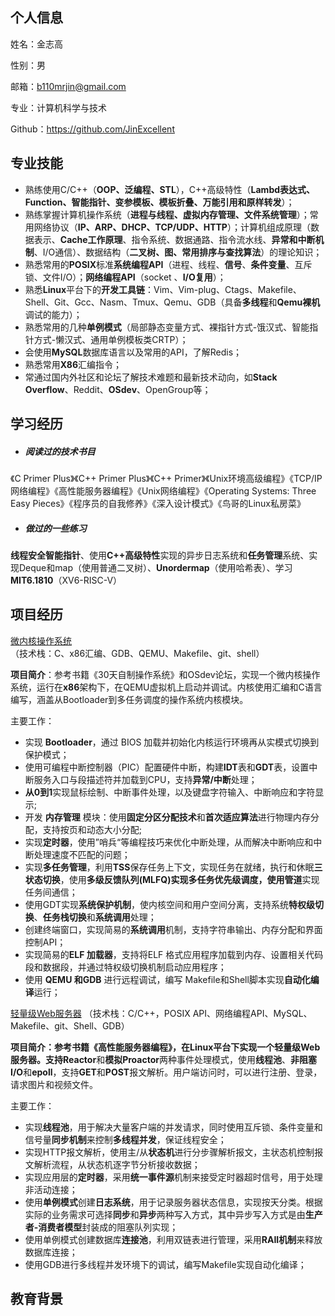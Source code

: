 ## 个人信息

姓名：金志高

性别：男

邮箱：b110mrjin@gmail.com

专业：计算机科学与技术

Github：https://github.com/JinExcellent

## 专业技能

- 熟练使用C/C++（**OOP、泛编程、STL**），C++高级特性（**Lambd表达式、Function、智能指针、变参模板、模板折叠、万能引用和原样转发**）；
- 熟练掌握计算机操作系统（**进程与线程、虚拟内存管理、文件系统管理**）；常用网络协议（**IP、ARP、DHCP、TCP/UDP、HTTP**）；计算机组成原理（数据表示、**Cache工作原理**、指令系统、数据通路、指令流水线、**异常和中断机制**、I/O通信）、数据结构（**二叉树、图、常用排序与查找算法**）的理论知识；
- 熟悉常用的**POSIX**标准**系统编程API**（进程、线程、**信号**、**条件变量**、互斥锁、文件I/O）；**网络编程API**（socket 、**I/O复用**）；
- 熟悉**Linux**平台下的**开发工具链**：Vim、Vim-plug、Ctags、Makefile、Shell、Git、Gcc、Nasm、Tmux、Qemu、GDB（具备**多线程**和**Qemu裸机**调试的能力）；
- 熟悉常用的几种**单例模式**（局部静态变量方式、裸指针方式-饿汉式、智能指针方式-懒汉式、通用单例模板类CRTP）；
- 会使用**MySQL**数据库语言以及常用的API，了解Redis；
- 熟悉常用**X86**汇编指令；
- 常通过国内外社区和论坛了解技术难题和最新技术动向，如**Stack Overflow**、Reddit、**OSdev**、OpenGroup等；

## 学习经历

- ##### 阅读过的技术书目

《C Primer Plus》《C++ Primer Plus》《C++ Primer》《Unix环境高级编程》《TCP/IP网络编程》《高性能服务器编程》《Unix网络编程》《Operating Systems: Three Easy Pieces》《程序员的自我修养》《深入设计模式》《鸟哥的Linux私房菜》

- #####  做过的一些练习

**线程安全智能指针**、使用**C++高级特性**实现的异步日志系统和**任务管理**系统、实现Deque和map（使用普通二叉树）、**Unordermap**（使用哈希表）、学习**MIT6.1810**（XV6-RISC-V）

## 项目经历

[微内核操作系统](https://github.com/JinExcellent/MakeOwnSystem) （技术栈：C、x86汇编、GDB、QEMU、Makefile、git、shell）

**项目简介**：参考书籍《30天自制操作系统》和OSdev论坛，实现一个微内核操作系统，运行在**x86**架构下，在QEMU虚拟机上启动并调试。内核使用汇编和C语言编写，涵盖从Bootloader到多任务调度的操作系统内核模块。

主要工作：

- 实现 **Bootloader**，通过 BIOS 加载并初始化内核运行环境再从实模式切换到保护模式；
- 使用可编程中断控制器（PIC）配置硬件中断，构建**IDT**表和**GDT**表，设置中断服务入口与段描述符并加载到CPU，支持**异常/中断**处理；
- **从0到1**实现鼠标绘制、中断事件处理，以及键盘字符输入、中断响应和字符显示;
- 开发 **内存管理** 模块：使用**固定分区分配技术**和**首次适应算法**进行物理内存分配，支持按页和动态大小分配;
- 实现**定时器**，使用”哨兵“等编程技巧来优化中断处理，从而解决中断响应和中断处理速度不匹配的问题；
- 实现**多任务管理**，利用**TSS**保存任务上下文，实现任务在就绪，执行和休眠**三状态切换**，使用**多级反馈队列(MLFQ)**实现多任务优先级调度，使用**管道**实现任务间通信；
- 使用GDT实现**系统保护机制**，使内核空间和用户空间分离，支持系统**特权级切换**、**任务栈切换**和**系统调用**处理；
- 创建终端窗口，实现简易的**系统调用**机制，支持字符串输出、内存分配和界面控制API；
- 实现简易的**ELF 加载器**，支持将ELF 格式应用程序加载到内存、设置相关代码段和数据段，并通过特权级切换机制启动应用程序；
- 使用 **QEMU 和GDB** 进行远程调试，编写 Makefile和Shell脚本实现**自动化编译**运行；

[轻量级Web服务器](https://github.com/JinExcellent/WebServe_test)  （技术栈：C/C++，POSIX API、网络编程API、MySQL、Makefile、git、Shell、GDB）

**项目简介：**参考书籍《高性能服务器编程》，在Linux平台下实现一个轻量级Web服务器。支持**Reactor**和**模拟Proactor**两种事件处理模式，使用**线程池**、**非阻塞I/O**和**epoll**，支持**GET**和**POST**报文解析。用户端访问时，可以进行注册、登录，请求图片和视频文件。

主要工作：

- 实现**线程池**，用于解决大量客户端的并发请求，同时使用互斥锁、条件变量和信号量**同步机制**来控制**多线程并发**，保证线程安全；
- 实现HTTP报文解析，使用主/从**状态机**进行分步骤解析报文，主状态机控制报文解析流程，从状态机逐字节分析接收数据；
- 实现应用层的**定时器**，采用**统一事件源**机制来接受定时器超时信号，用于处理非活动连接；
- 使用**单例模式**创建**日志系统**，用于记录服务器状态信息，实现按天分类。根据实际的业务需求可选择**同步**和**异步**两种写入方式，其中异步写入方式是由**生产者-消费者模型**封装成的阻塞队列实现；
- 使用单例模式创建数据库**连接池**，利用双链表进行管理，采用**RAII机制**来释放数据库连接；
- 使用GDB进行多线程并发环境下的调试，编写Makefile实现自动化编译；



## 教育背景

